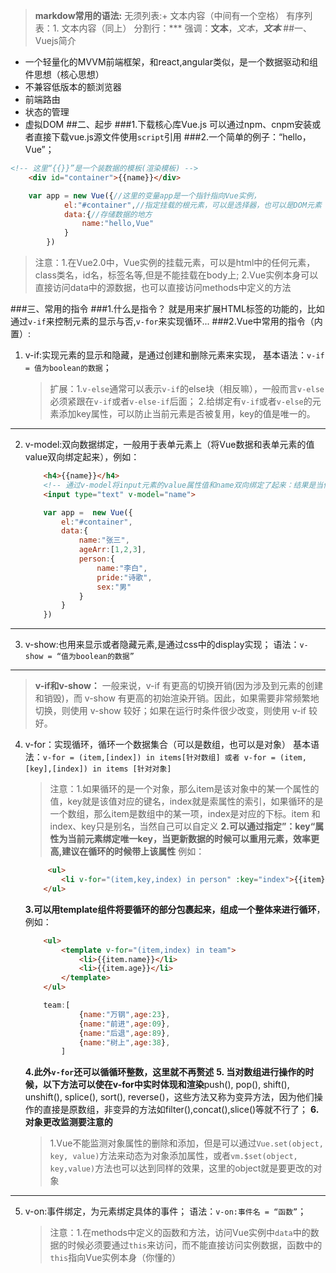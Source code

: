 >**markdow常用的语法:**
>无须列表:+ 文本内容（中间有一个空格）
>有序列表：1. 文本内容（同上）
>分割行：***
>强调：**文本**，*文本*，***文本***
##一、Vuejs简介
+ 一个轻量化的MVVM前端框架，和react,angular类似，是一个数据驱动和组件思想（核心思想）
+ 不兼容低版本的额浏览器
+ 前端路由
+ 状态的管理
+ 虚拟DOM
##二、起步
###1.下载核心库Vue.js
可以通过npm、cnpm安装或者直接下载vue.js源文件使用`script`引用
###2.一个简单的例子：“hello，Vue”；
```html
<!-- 这里“{{}}”是一个装数据的模板(渲染模板) -->
    <div id="container">{{name}}</div>
```
```javascript
    var app = new Vue({//这里的变量app是一个指针指向Vue实例，
            el:"#container",//指定挂载的根元素，可以是选择器，也可以是DOM元素
            data:{//存储数据的地方
                name:"hello,Vue"
            }
        })
```
>注意：1.在Vue2.0中，Vue实例的挂载元素，可以是html中的任何元素，class类名，id名，标签名等,但是不能挂载在body上;
>2.Vue实例本身可以直接访问data中的源数据，也可以直接访问methods中定义的方法


###三、常用的指令
###1.什么是指令？
就是用来扩展HTML标签的功能的，比如通过`v-if`来控制元素的显示与否,`v-for`来实现循环...
###2.Vue中常用的指令（内置）:
1. v-if:实现元素的显示和隐藏，是通过创建和删除元素来实现，
    基本语法：`v-if = 值为boolean的数据`；
    >扩展：1.`v-else`通常可以表示`v-if`的else块（相反嘛），一般而言`v-else`必须紧跟在`v-if`或者`v-else-if`后面；
    >2.给绑定有`v-if`或者`v-else`的元素添加key属性，可以防止当前元素是否被复用，key的值是唯一的。
***
2. v-model:双向数据绑定，一般用于表单元素上（将Vue数据和表单元素的值value双向绑定起来），例如：
    ```html
        <h4>{{name}}</h4>
        <!-- 通过v-model将input元素的value属性值和name双向绑定了起来：结果是当修改input的value的时候，h4内的内容也会变化，当直接更改Vue数据name的时候,value也会跟着变化 -->
        <input type="text" v-model="name">
    ```
    ```javascript
        var app =  new Vue({
            el:"#container",
            data:{
                name:"张三",
                ageArr:[1,2,3],
                person:{
                    name:"李白",
                    pride:"诗歌",
                    sex:"男"
                }
            }
        })
    ```
***
3. v-show:也用来显示或者隐藏元素,是通过css中的display实现；
    语法：`v-show = “值为boolean的数据”`
***
>**v-if和v-show：**
>一般来说，v-if 有更高的切换开销(因为涉及到元素的创建和销毁)，而 v-show 有更高的初始渲染开销。因此，如果需要非常频繁地切换，则使用 v-show 较好；如果在运行时条件很少改变，则使用 v-if 较好。
4. v-for：实现循环，循环一个数据集合（可以是数组，也可以是对象）
    基本语法：`v-for = (item,[index]) in items[针对数组] 或者 v-for = (item,[key],[index]) in items [针对对象]`
    >注意：1.如果循环的是一个对象，那么item是该对象中的某一个属性的值，key就是该值对应的键名，index就是索属性的索引，如果循环的是一个数组，那么item是数组中的某一项，index是对应的下标。item 和index、key只是别名，当然自己可以自定义
    **2.可以通过指定”：key“属性为当前元素绑定唯一key，当更新数据的时候可以重用元素，效率更高,建议在循环的时候带上该属性** 例如：
    ```html
         <ul>
            <li v-for="(item,key,index) in person" :key="index">{{item}},{{index}},{{key}}</li>
        </ul>
    ```
    **3.可以用template组件将要循环的部分包裹起来，组成一个整体来进行循环**，例如：
    ```html
        <ul>
            <template v-for="(item,index) in team">
                <li>{{item.name}}</li>
                <li>{{item.age}}</li>
            </template>
        </ul>
    ```
    ```javascript
        team:[
                {name:"万钢",age:23},
                {name:"前进",age:09},
                {name:"后退",age:89},
                {name:"树上",age:38},
            ]
    ```
    **4.此外`v-for`还可以循循环整数，这里就不再赘述**
    **5. 当对数组进行操作的时候，以下方法可以使在v-for中实时体现和渲染**push(), pop(), shift(), unshift(), splice(), sort(), reverse()，这些方法又称为变异方法，因为他们操作的直接是原数组，非变异的方法如filter(),concat(),slice()等就不行了；
    **6.对象更改监测要注意的**
    >1.Vue不能监测对象属性的删除和添加，但是可以通过`Vue.set(object, key, value)`方法来动态为对象添加属性，或者`vm.$set(object, key,value)`方法也可以达到同样的效果，这里的object就是要更改的对象
***
5. v-on:事件绑定，为元素绑定具体的事件；
    语法：`v-on:事件名 = “函数”`；
    >注意：1.在methods中定义的函数和方法，访问Vue实例中`data`中的数据的时候必须要通过`this`来访问，而不能直接访问实例数据，函数中的`this`指向Vue实例本身（你懂的）
